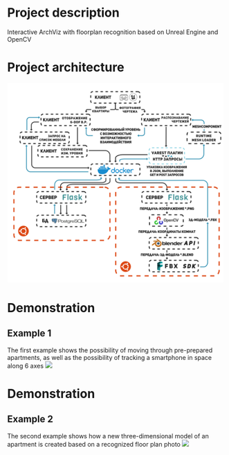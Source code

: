 # Project description
Interactive ArchViz with floorplan recognition based on Unreal Engine and OpenCV
# Project architecture
<img src="Arch.png" width="500" />

# Demonstration
## Example 1
The first example shows the possibility of moving through pre-prepared apartments, as well as the possibility of tracking a smartphone in space along 6 axes
![](https://github.com/unrlight/InteractiveArchVizWithFloorplanRecognition/Video1.gif)

# Demonstration
## Example 2
The second example shows how a new three-dimensional model of an apartment is created based on a recognized floor plan photo
![](https://github.com/unrlight/InteractiveArchVizWithFloorplanRecognition/Video2.gif)

